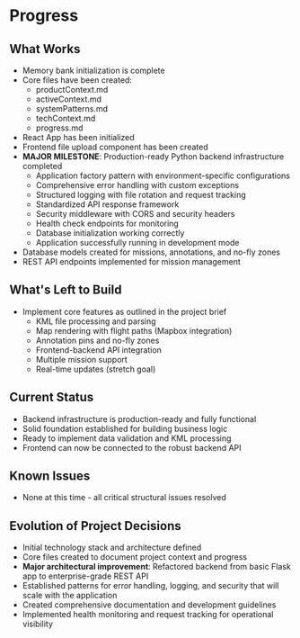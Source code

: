 # Progress

## What Works
- Memory bank initialization is complete
- Core files have been created:
  - productContext.md
  - activeContext.md
  - systemPatterns.md
  - techContext.md
  - progress.md
- React App has been initialized
- Frontend file upload component has been created
- **MAJOR MILESTONE**: Production-ready Python backend infrastructure completed
  - Application factory pattern with environment-specific configurations
  - Comprehensive error handling with custom exceptions
  - Structured logging with file rotation and request tracking
  - Standardized API response framework
  - Security middleware with CORS and security headers
  - Health check endpoints for monitoring
  - Database initialization working correctly
  - Application successfully running in development mode
- Database models created for missions, annotations, and no-fly zones
- REST API endpoints implemented for mission management

## What's Left to Build
- Implement core features as outlined in the project brief
  - KML file processing and parsing
  - Map rendering with flight paths (Mapbox integration)
  - Annotation pins and no-fly zones
  - Frontend-backend API integration
  - Multiple mission support
  - Real-time updates (stretch goal)

## Current Status
- Backend infrastructure is production-ready and fully functional
- Solid foundation established for building business logic
- Ready to implement data validation and KML processing
- Frontend can now be connected to the robust backend API

## Known Issues
- None at this time - all critical structural issues resolved

## Evolution of Project Decisions
- Initial technology stack and architecture defined
- Core files created to document project context and progress
- **Major architectural improvement**: Refactored backend from basic Flask app to enterprise-grade REST API
- Established patterns for error handling, logging, and security that will scale with the application
- Created comprehensive documentation and development guidelines
- Implemented health monitoring and request tracking for operational visibility
